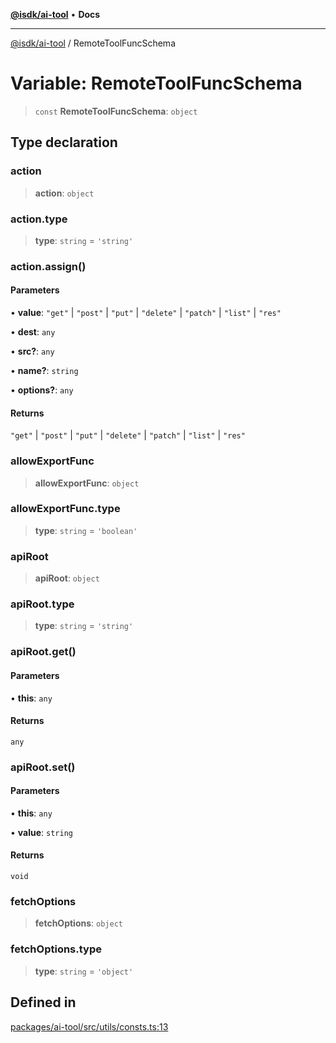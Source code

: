 [**@isdk/ai-tool**](../README.md) • **Docs**

***

[@isdk/ai-tool](../globals.md) / RemoteToolFuncSchema

# Variable: RemoteToolFuncSchema

> `const` **RemoteToolFuncSchema**: `object`

## Type declaration

### action

> **action**: `object`

### action.type

> **type**: `string` = `'string'`

### action.assign()

#### Parameters

• **value**: `"get"` \| `"post"` \| `"put"` \| `"delete"` \| `"patch"` \| `"list"` \| `"res"`

• **dest**: `any`

• **src?**: `any`

• **name?**: `string`

• **options?**: `any`

#### Returns

`"get"` \| `"post"` \| `"put"` \| `"delete"` \| `"patch"` \| `"list"` \| `"res"`

### allowExportFunc

> **allowExportFunc**: `object`

### allowExportFunc.type

> **type**: `string` = `'boolean'`

### apiRoot

> **apiRoot**: `object`

### apiRoot.type

> **type**: `string` = `'string'`

### apiRoot.get()

#### Parameters

• **this**: `any`

#### Returns

`any`

### apiRoot.set()

#### Parameters

• **this**: `any`

• **value**: `string`

#### Returns

`void`

### fetchOptions

> **fetchOptions**: `object`

### fetchOptions.type

> **type**: `string` = `'object'`

## Defined in

[packages/ai-tool/src/utils/consts.ts:13](https://github.com/isdk/ai-tool.js/blob/5f9f0083c734722103ff5468e424b48c212a55f0/src/utils/consts.ts#L13)
